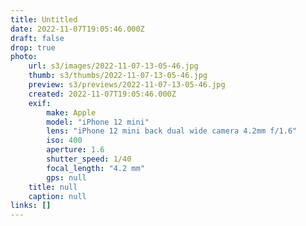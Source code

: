 ```yaml
---
title: Untitled
date: 2022-11-07T19:05:46.000Z
draft: false
drop: true
photo:
    url: s3/images/2022-11-07-13-05-46.jpg
    thumb: s3/thumbs/2022-11-07-13-05-46.jpg
    preview: s3/previews/2022-11-07-13-05-46.jpg
    created: 2022-11-07T19:05:46.000Z
    exif:
        make: Apple
        model: "iPhone 12 mini"
        lens: "iPhone 12 mini back dual wide camera 4.2mm f/1.6"
        iso: 400
        aperture: 1.6
        shutter_speed: 1/40
        focal_length: "4.2 mm"
        gps: null
    title: null
    caption: null
links: []
---
```

